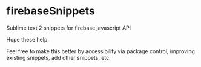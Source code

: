 firebaseSnippets
================

Sublime text 2 snippets for firebase javascript API

Hope these help.

Feel free to make this better by accessibility via package control, improving existing snippets, add other snippets, etc.
